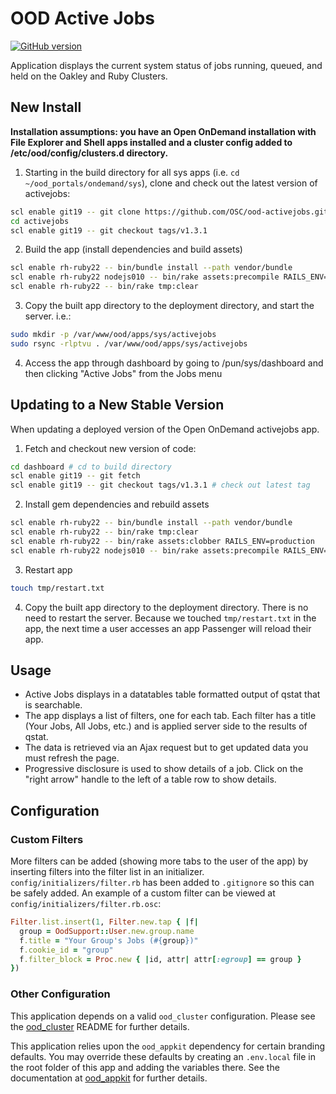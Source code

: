 # OOD Active Jobs

[![GitHub version](https://badge.fury.io/gh/OSC%2Food-activejobs.svg)](https://badge.fury.io/gh/OSC%2Food-activejobs)

Application displays the current system status of jobs running, queued, and held on the Oakley and Ruby Clusters.

## New Install

**Installation assumptions: you have an Open OnDemand installation with File Explorer and Shell apps installed and a cluster config added to /etc/ood/config/clusters.d directory.**

1. Starting in the build directory for all sys apps (i.e. `cd ~/ood_portals/ondemand/sys`), clone and check out the latest version of activejobs:

  ```sh
  scl enable git19 -- git clone https://github.com/OSC/ood-activejobs.git activejobs
  cd activejobs
  scl enable git19 -- git checkout tags/v1.3.1
  ```

2. Build the app (install dependencies and build assets)

  ```sh
  scl enable rh-ruby22 -- bin/bundle install --path vendor/bundle
  scl enable rh-ruby22 nodejs010 -- bin/rake assets:precompile RAILS_ENV=production
  scl enable rh-ruby22 -- bin/rake tmp:clear
  ```

3. Copy the built app directory to the deployment directory, and start the server. i.e.:

  ```sh
  sudo mkdir -p /var/www/ood/apps/sys/activejobs
  sudo rsync -rlptvu . /var/www/ood/apps/sys/activejobs
  ```

4. Access the app through dashboard by going to /pun/sys/dashboard and then clicking "Active Jobs" from the Jobs menu

## Updating to a New Stable Version

When updating a deployed version of the Open OnDemand activejobs app.

1. Fetch and checkout new version of code:

  ```sh
  cd dashboard # cd to build directory
  scl enable git19 -- git fetch
  scl enable git19 -- git checkout tags/v1.3.1 # check out latest tag
  ```

2. Install gem dependencies and rebuild assets

  ```sh
  scl enable rh-ruby22 -- bin/bundle install --path vendor/bundle
  scl enable rh-ruby22 -- bin/rake tmp:clear
  scl enable rh-ruby22 -- bin/rake assets:clobber RAILS_ENV=production
  scl enable rh-ruby22 nodejs010 -- bin/rake assets:precompile RAILS_ENV=production
  ```

3. Restart app

  ```sh
  touch tmp/restart.txt
  ```

4. Copy the built app directory to the deployment directory. There is no need to restart the server. Because we touched `tmp/restart.txt` in the app, the next time a user accesses an app Passenger will reload their app.

## Usage

- Active Jobs displays in a datatables table formatted output of qstat that is searchable.
- The app displays a list of filters, one for each tab. Each filter has a title (Your Jobs, All Jobs, etc.) and is applied server side to the results of qstat.
- The data is retrieved via an Ajax request but to get updated data you must refresh the page.
- Progressive disclosure is used to show details of a job. Click on the "right arrow" handle to the left of a table row to show details.

## Configuration

### Custom Filters

More filters can be added (showing more tabs to the user of the app) by
inserting filters into the filter list in an initializer.
`config/initializers/filter.rb` has been added to `.gitignore` so this can be
safely added. An example of a custom filter can be viewed at
`config/initializers/filter.rb.osc`:

```ruby
Filter.list.insert(1, Filter.new.tap { |f|
  group = OodSupport::User.new.group.name
  f.title = "Your Group's Jobs (#{group})"
  f.cookie_id = "group"
  f.filter_block = Proc.new { |id, attr| attr[:egroup] == group }
})
```

### Other Configuration

This application depends on a valid `ood_cluster` configuration. Please see the [ood_cluster](https://github.com/OSC/ood_cluster/blob/master/README.md) README for further details.

This application relies upon the `ood_appkit` dependency for certain branding defaults. You may override these defaults by creating an `.env.local` file in the root folder of this app and adding the variables there. See the documentation at [ood_appkit](https://github.com/OSC/ood_appkit) for further details.
